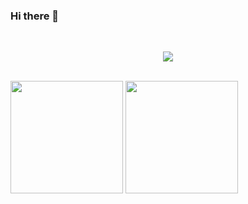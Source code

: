 ### Hi there 👋

<br />
 <div align="center">
 
  <img
  src="https://cr-ss-service.azurewebsites.net/api/ScreenShot?widget=summary&username=ralphg6&badges=3&show-avatar=false&style=--header-bg-color:%23000;--border-radius:10px"
/>
</div>

<br />
<div>
  <img height="180em" src="https://github-readme-stats.vercel.app/api?username=ralphg6&show_icons=true&theme=dark" />
  <img height="180em" src="https://github-readme-stats.vercel.app/api/top-langs/?username=ralphg6&layout=compact&theme=dark" />
</div>

<br/>
<!--
**ralphg6/ralphg6** is a ✨ _special_ ✨ repository because its `README.md` (this file) appears on your GitHub profile.

Here are some ideas to get you started:

- 🔭 I’m currently working on ...
- 🌱 I’m currently learning ...
- 👯 I’m looking to collaborate on ...
- 🤔 I’m looking for help with ...
- 💬 Ask me about ...
- 📫 How to reach me: ...
- 😄 Pronouns: ...
- ⚡ Fun fact: ...
-->
